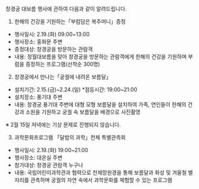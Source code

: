 창경궁 대보름 행사에 관하여 다음과 같이 알려드립니다.

1. 한해의 건강을 기원하는「부럼담은 복주머니」증정
- 행사일시: 2.19.(화) 09:00~13:00
- 행사장소: 홍화문 주변
- 증정대상: 창경궁을 방문하는 관람객
- 내용: 정월대보름을 맞아 창경궁을 방문하는 관람객에게 한해의 건강을 기원하며 부럼을 증정하는 프로그램(선착순 300명)

2. 창경궁에서 만나는「궁궐에 내려온 보름달」
- 설치기간: 2.15.(금)~2.24.(일) *점등시간: 19:00~21:00
- 설치장소: 풍기대 주변
- 내용: 창경궁 풍기대 주변에 대형 모형 보름달을 설치하여 가족, 연인들이 한해의 건강과 소원을 기원하고 궁궐 속 보름달을 배경으로 사진촬영

※ 2월 15일 저녁에는 기상 문제로 진행되지 않습니다.

3. 과학문화프로그램 「달밤의 과학」천체 특별관측회
- 행사일시: 2.19.(화) 19:00~21:00
- 행사장소: 대온실 주변
- 참가대상: 창경궁 관람객 누구나
- 내용: 국립어린이과학관과 협력으로 천체망원경을 통해 보름달과 화성 및 겨울철 별자리를 관측하며 궁궐의 자연 속에서 과학문화를 체험할 수 있는 프로그램